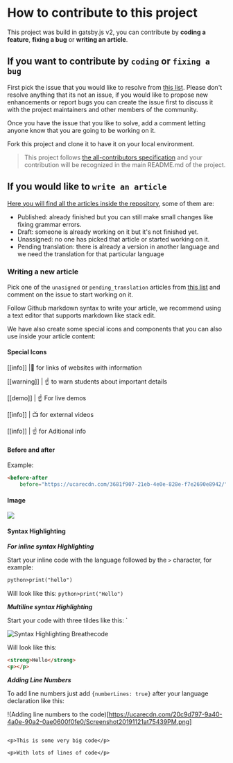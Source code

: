 # How to contribute to this project

This project was build in gatsby.js v2, you can contribute by **coding a feature**, **fixing a bug** or **writing an article**.

## If you want to contribute by `coding` or `fixing a bug`

First pick the issue that you would like to resolve from [this list](https://github.com/breatheco-de/content/issues?q=is%3Aopen+is%3Aissue+label%3A%22help+wanted%22). Please don't resolve anything that its not an issue, if you would like to propose new enhancements or report bugs you can create the issue first to discuss it with the project maintainers and other members of the community.

Once you have the issue that you like to solve, add a comment letting anyone know that you are going to be working on it.

Fork this project and clone it to have it on your local environment.

> This project follows [the all-contributors specification](https://github.com/kentcdodds/all-contributors) and your contribution will be recognized in the main README.md of the project.

## If you would like to `write an article`

[Here you will find all the articles inside the repository](https://github.com/breatheco-de/content/tree/docs/src/content), some of them are:
- Published: already finished but you can still make small changes like fixing grammar errors.
- Draft: someone is already working on it but it's not finished yet.
- Unassigned: no one has picked that article or started working on it.
- Pending translation: there is already a version in another language and we need the translation for that particular language

### Writing a new article

Pick one of the `unasigned` or `pending_translation` articles from [this list](https://github.com/breatheco-de/content/issues?q=is%3Aopen+is%3Aissue+label%3A%22help+wanted%22) and comment on the issue to start working on it.

Follow Github markdown syntax to write your article, we recommend using a text editor that supports markdown like stack edit.

We have also create some special icons and components that you can also use inside your article content:

#### Special Icons

[[info]]
|:link: for links of websites with information  


[[warning]]
| :point_up:
 to warn students about important details

[[demo]]
| :point_up: For live demos 

[[info]]
| :tv: for external videos

[[info]]
| :point_up: for Aditional info 

#### Before and after

Example:

```html
<before-after 
    before="https://ucarecdn.com/3681f907-21eb-4e0e-828e-f7e2690e8942/" after="https://ucarecdn.com/d6648701-2af4-4e2d-890c-17ed222bb66c/" />
```

#### Image

<img src="https://path/to/image.png">

#### Syntax Highlighting

***For inline syntax Highlighting***

Start your inline code with the language followed by the `>` character, for example:
```txt
python>print("hello")
```
Will look like this: `python>print("Hello")`

***Multiline syntax Highlighting***

Start your code with three tildes like this: `

![Syntax Highlighting Breathecode](https://ucarecdn.com/8e196eb9-9aaa-41b1-a0f9-a62c1375ccfa/Screenshot20191121at73857PM.png)

Will look like this:

```html
<strong>Hello</strong>
<p></p>
```

***Adding Line Numbers***

To add line numbers just add `{numberLines: true}` after your language declaration like this:

!(Adding line numbers to the code)[https://ucarecdn.com/20c9d797-9a40-4a0e-90a2-0ae0600f0fe0/Screenshot20191121at75439PM.png]


```html{numberLines: true}

<p>This is some very big code</p>

<p>With lots of lines of code</p>

```
